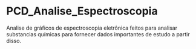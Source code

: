 # PCD_Analise_Espectroscopia
Analise de gráficos de espectroscopia eletrônica feitos para analisar substancias químicas para fornecer dados importantes de estudo a partir disso.
